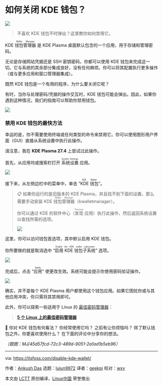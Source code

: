 [#]: subject: "How to Turn Off KDE Wallet?"
[#]: via: "https://itsfoss.com/disable-kde-wallet/"
[#]: author: "Ankush Das https://itsfoss.com/author/ankush/"
[#]: collector: "lujun9972"
[#]: translator: "geekpi"
[#]: reviewer: "wxy"
[#]: publisher: "wxy"
[#]: url: "https://linux.cn/article-16143-1.html"

如何关闭 KDE 钱包？
======

![][0]

> 不喜欢 KDE 钱包不时弹出？这里教你如何禁用它。

KDE <ruby>钱包管理器<rt>Wallet Manager</rt></ruby> 是 KDE Plasma 桌面默认包含的一个应用，用于存储和管理密码。

无论是存储网站凭据还是 SSH 密钥密码，你都可以使用 KDE 钱包来完成这一切。它与系统的其余部分集成良好，没有任何麻烦。你可以将其配置执行更多操作（或与更多应用和窗口管理器集成）。

既然 KDE 钱包是一个有用的程序，为什么要关闭它呢？

有时，当你与处理密码/凭据的操作交互时，KDE 钱包可能会弹出。因此，如果你遇到这种情况，我们的指南可以帮助你禁用钱包。

![][1]

### 禁用 KDE 钱包的最快方法

幸运的是，你不需要使用终端或任何类型的命令来禁用它。你可以使用图形用户界面（GUI）直接从系统设置中执行此操作。

请注意，我在 **KDE Plasma 27.4** 上尝试过此操作。

首先，从应用坞或搜索栏打开 <ruby>系统设置<rt>System Settings</rt></ruby> 应用。

![][3]

接下来，从左侧边栏中的菜单中，单击 “<ruby>KDE 钱包<rt>KDE Wallet</rt></ruby>”。

> 📋 如果你运行的是旧版本的 KDE Plasma，并且找不到下面的设置，那么需要手动安装 KDE <ruby>钱包管理器<rt>Wallet Manager</rt></ruby>（kwalletmanager）。
>
> 你可以通过 KDE 的软件中心（<ruby>发现<rt>Discover</rt></ruby> 应用）执行此操作，然后返回系统设置以查找所需的选项。
> 
> ![][4]

这里，你可以访问钱包首选项，其中默认启用 KDE 钱包。

你所要做的就是取消选中 “<ruby>启用 KDE 钱包子系统<rt>Enable the KDE wallet subsystem</rt></ruby>” 选项。

![][5]

完成后，点击 “<ruby>应用<rt>Apply</rt></ruby>” 使更改生效。系统可能会提示你使用密码验证操作。

![][6]

确实，并不是每个 KDE Plasma 用户都使用这个钱包应用。如果它困扰你或与其他应用冲突，你只需将其禁用即可。

此外，你可以探索一些适用于 Linux 的 [最佳密码管理器][7]：

> **[5 个 Linux 上的最佳密码管理器][7]**

💬 你对 KDE 钱包有何看法？ 你经常使用它吗？ 之前有让你烦恼吗？ 除了默认钱包之外，你更喜欢使用什么？ 在下面的评论中分享你的想法。

*（题图：MJ/45d57fcd-72c3-489d-9051-2a1ad1b5eb96）*

--------------------------------------------------------------------------------

via: https://itsfoss.com/disable-kde-wallet/

作者：[Ankush Das][a]
选题：[lujun9972][b]
译者：[geekpi](https://github.com/geekpi)
校对：[wxy](https://github.com/wxy)

本文由 [LCTT](https://github.com/LCTT/TranslateProject) 原创编译，[Linux中国](https://linux.cn/) 荣誉推出

[a]: https://itsfoss.com/author/ankush/
[b]: https://github.com/lujun9972
[1]: https://itsfoss.com/content/images/2023/08/kde-wallet.jpg
[2]: https://itsfoss.com/content/images/size/w256h256/2022/12/android-chrome-192x192.png
[3]: https://itsfoss.com/content/images/2023/08/system-settings-kde-dock.jpg
[4]: https://itsfoss.com/content/images/2023/08/kwallet-manager.jpg
[5]: https://itsfoss.com/content/images/2023/08/kde-wallet-settings.jpg
[6]: https://itsfoss.com/content/images/2023/08/kde-settings-apply.jpg
[7]: https://itsfoss.com/password-managers-linux/
[0]: https://img.linux.net.cn/data/attachment/album/202308/31/094020wxhh00bh30ze409e.jpg